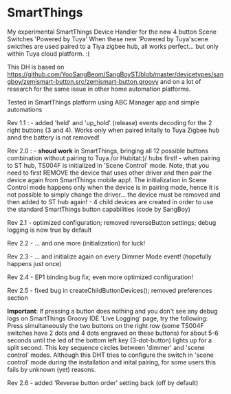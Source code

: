 # SmartThings

My experimental SmartThings Device Handler for the new 4 button Scene Switches 'Powered by Tuya'
When these new 'Powered by Tuya'scene swicthes are used paired to a Tiya zigbee hub, all works perfect... but only within Tuya cloud platform. :( 

This DH is based on https://github.com/YooSangBeom/SangBoyST/blob/master/devicetypes/sangboy/zemismart-button.src/zemismart-button.groovy and on a lot of research for the same issue in other home automation platforms.

Tested in SmartThings platform using ABC Manager app and simple automations

Rev 1.1 : - added 'held' and 'up_hold' (release) events decoding for the 2 right buttons (3 and 4). Works only when paired initally to Tuya Zigbee hub annd the battery is not removed!

Rev 2.0 : - **shoud work** in SmartThings, bringing all 12 possible buttons combination without pairing to Tuya /or Hubitat:)/ hubs first!
          - when pairing to ST hub, TS004F is initialized in 'Scene Control' mode. Note, that you need to first REMOVE the device that uses other driver and then pair the device
            again from SmartThings mobile app!. The initialization in Scene Control mode happens only when the device is in pairing mode, hence it is not possible to simply
            change the driver... the device must be removed and then added to ST hub again!
          - 4 child devices are created in order to use the standard SmartThings button capabilities (code by SangBoy)
          
Rev 2.1   - optimized configuration; removed reverseButton settings; debug logging is now true by default

Rev 2.2   - ... and one more (initialization) for luck!

Rev 2.3   - ... and initialize again on every Dimmer Mode event! (hopefully happens just once)

Rev 2.4   - EP1 binding bug fix; even more optimized configuration!

Rev 2.5   - fixed bug in createChildButtonDevices();  removed preferences section
 
 **Important**: If pressing a button does nothing and you don't see any debug logs on SmartThings Groovy IDE 'Live Logging' page, try the following:
          Press simultaneously the two buttons on the right row (some TS004F switches have 2 dots and 4 dots engraved on these buttons) for about 5-6 seconds until the led of the           bottom left key (3-dot-button) lights up for a split second. This key sequence circles between 'dimmer' and 'scene control' modes. Although this DHT tries to configure             the switch in 'scene control' mode during the installation and inital pairing, for some users this fails by unknown (yet) reasons.
          
Rev 2.6  - added 'Reverse button order' setting back (off by default)

  
